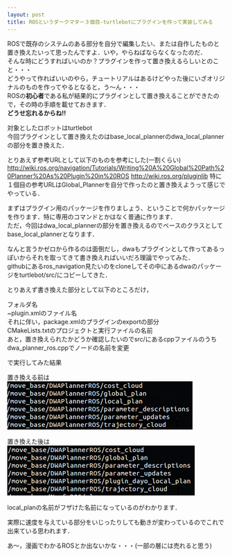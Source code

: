 ```yaml
---
layout: post
title: ROSというダークマター３個目-turtlebotにプラグインを作って実装してみる
---
```


ROSで既存のシステムのある部分を自分で編集したい、または自作したものと置き換えたいって思ったんですよ．いや，やらねばならなくなったのだ．  
そんな時にどうすればいいのか？プラグインを作って置き換えるらしいとのこと・・・  
どうやって作ればいいのやら，チュートリアルはあるけどやった後にいざオリジナルのものを作ってやるとなると，う〜ん・・・  
ROSの**初心者**である私が結果的にプラグインとして置き換えることができたので，その時の手順を載せておきます．  
**どうせ忘れるからね!!**  

対象としたロボットはturtlebot  
今回プラグインとして置き換えたのはbase_local_plannerのdwa_local_plannerの部分を置き換えた．  

とりあえず参考URLとして以下のものを参考にした(一割くらい)  
<http://wiki.ros.org/navigation/Tutorials/Writing%20A%20Global%20Path%20Planner%20As%20Plugin%20in%20ROS>
<http://wiki.ros.org/pluginlib>
特に１個目の参考URLはGlobal_Plannerを自分で作ったのと置き換えようって感じでやっている．

まずはプラグイン用のパッケージを作りましょう、ということで何かパッケージを作ります．特に専用のコマンドとかはなく普通に作ります．  
ただ，今回はdwa_local_plannerの部分を置き換えるのでベースのクラスとしてbase_local_plannerとなります．  

なんと言うかゼロから作るのは面倒だし，dwaもプラグインとして作ってあるっぽいからそれを取ってきて書き換えればいいだろ理論でやってみた．  
githubにあるros_navigation見たいのをcloneしてその中にあるdwaのパッケージをturtlebot/src/にコピーしてきた．  

とりあえず書き換えた部分として以下のところだけ，  

フォルダ名  
~plugin.xmlのファイル名  
それに伴い，package.xmlのプラグインのexportの部分  
CMakeLists.txtのプロジェクトと実行ファイルの名前  
あと，置き換えられたかどうか確認したいのでsrc/にあるcppファイルのうちdwa_planner_ros.cppでノードの名前を変更  

で実行してみた結果  

置き換える前は  
![rostopic list before](/images/ros_plugin_before.png)

置き換えた後は  
![rostopic list after](/images/ros_plugin_after.png)


local_planの名前がフザけた名前になっているのがわかります．  

実際に速度を与えている部分をいじったりしても動きが変わっているのでこれで出来ている思われます．  




あ〜，漫画でわかるROSとか出ないかな・・・(一部の層には売れると思う)
















